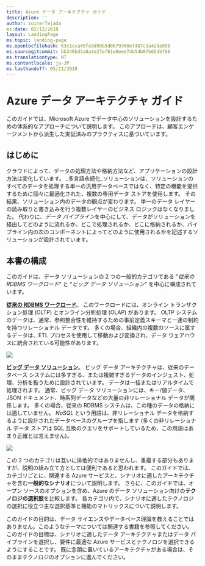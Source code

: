 ```yaml
---
title: Azure データ アーキテクチャ ガイド
description: ''
author: zoinerTejada
ms:date: 02/12/2018
layout: LandingPage
ms.topic: landing-page
ms.openlocfilehash: 63c1cca45fe9d99b5d0679360ef487c3a42da956
ms.sourcegitcommit: bb348bd3a8a4e27ef61e8eee74b54b07b65dbf98
ms.translationtype: HT
ms.contentlocale: ja-JP
ms.lasthandoff: 05/21/2018
---
```

# <a name="azure-data-architecture-guide"></a>Azure データ アーキテクチャ ガイド

このガイドでは、Microsoft Azure でデータ中心のソリューションを設計するための体系的なアプローチについて説明します。 このアプローチは、顧客エンゲージメントから派生した実証済みのプラクティスに基づいています。

## <a name="introduction"></a>はじめに

クラウドによって、データの処理方法や格納方法など、アプリケーションの設計方法は変化しています。 _多言語永続化_ソリューションは、ソリューションのすべてのデータを処理する単一の汎用データベースではなく、特定の機能を提供するために個々に最適化された、複数の専用データ ストアを使用します。 その結果、ソリューション内のデータの観点が変わります。 単一のデータ レイヤーの読み取りと書き込みを行う複数レイヤーのビジネス ロジックはなくなりました。 代わりに、*データ パイプライン*を中心にして、データがソリューションを経由してどのように流れるか、どこで処理されるか、どこに格納されるか、パイプライン内の次のコンポーネントによってどのように使用されるかを記述するソリューションが設計されています。 

## <a name="how-this-guide-is-structured"></a>本書の構成

このガイドは、データ ソリューションの 2 つの一般的カテゴリである "*従来の RDBMS ワークロード*" と "*ビッグ データ ソリューション*" を中心に構成されています。 

**[従来の RDBMS ワークロード](./relational-data/index.md)**。 このワークロードには、オンライン トランザクション処理 (OLTP) とオンライン分析処理 (OLAP) があります。 OLTP システムのデータは、通常、参照整合性を維持するための事前定義スキーマと一連の制約を持つリレーショナル データです。 多くの場合、組織内の複数のソースに属するデータは、ETL プロセスを使用して移動および変換され、データ ウェアハウスに統合されている可能性があります。

![](./images/guide-rdbms.svg)

**[ビッグ データ ソリューション](./big-data/index.md)**。 ビッグ データ アーキテクチャは、従来のデータベース システムには多すぎる、または複雑すぎるデータのインジェスト、処理、分析を扱うために設計されています。 データは一括またはリアルタイムで処理されます。 通常、ビッグ データ ソリューションには、キー/値データ、JSON ドキュメント、時系列データなどの大量の非リレーショナル データが関係します。 多くの場合、従来の RDBMS システムは、この種のデータの格納には適していません。 *NoSQL* という用語は、非リレーショナル データを格納するように設計されたデータベースのグループを指します  (多くの非リレーショナル データ ストアは SQL 互換のクエリをサポートしているため、この用語はあまり正確とは言えません)。

![](./images/guide-big-data.svg)

この 2 つのカテゴリは互いに排他的ではありませんし、重複する部分もありますが、説明の組み立て方としては便利であると思われます。 このガイドでは、カテゴリごとに、関連する Azure サービスと、シナリオに適したアーキテクチャを含む**一般的なシナリオ**について説明します。 さらに、このガイドでは、オープン ソースのオプションを含め、Azure のデータ ソリューション向けの**テクノロジの選択肢**を比較します。 各カテゴリ内で、シナリオに適したテクノロジの選択に役立つ主な選択基準と機能のマトリックスについて説明します。 

このガイドの目的は、データ サイエンスやデータベース理論を教えることではありません。このようなテーマについては関連する書籍を参照してください。 このガイドの目標は、シナリオに適したデータ アーキテクチャまたはデータ パイプラインを選択し、要件に最適な Azure サービスとテクノロジを選択できるようにすることです。 既に念頭に置いているアーキテクチャがある場合は、そのままテクノロジのオプションに進んでください。
